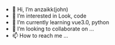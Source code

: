 - 👋 Hi, I’m anzaikk(john)
- 👀 I’m interested in Look, code
- 🌱 I’m currently learning vue3.0, python
- 💞️ I’m looking to collaborate on ...
- 📫 How to reach me ...

<!---
anzaikk/anzaikk is a ✨ special ✨ repository because its `README.md` (this file) appears on your GitHub profile.
You can click the Preview link to take a look at your changes.
--->
